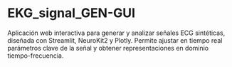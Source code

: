 # EKG_signal_GEN-GUI
Aplicación web interactiva para generar y analizar señales ECG sintéticas, diseñada con Streamlit, NeuroKit2 y Plotly. Permite ajustar en tiempo real parámetros clave de la señal y obtener representaciones en dominio tiempo-frecuencia.
